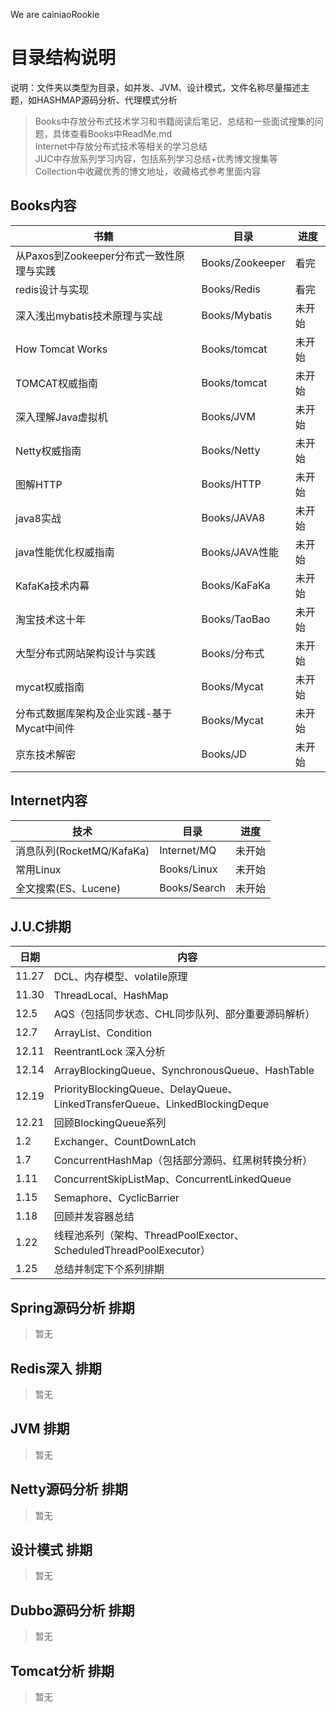 We are cainiaoRookie

# 目录结构说明
说明：文件夹以类型为目录，如并发、JVM、设计模式，文件名称尽量描述主题，如HASHMAP源码分析、代理模式分析 
> Books中存放分布式技术学习和书籍阅读后笔记、总结和一些面试搜集的问题，具体查看Books中ReadMe.md  
> Internet中存放分布式技术等相关的学习总结  
> JUC中存放系列学习内容，包括系列学习总结+优秀博文搜集等  
> Collection中收藏优秀的博文地址，收藏格式参考里面内容

## Books内容
|书籍|目录|进度|
|------|------|------|
|从Paxos到Zookeeper分布式一致性原理与实践|Books/Zookeeper|看完|
|redis设计与实现|Books/Redis|看完|
|深入浅出mybatis技术原理与实战|Books/Mybatis|未开始|
|How Tomcat Works|Books/tomcat|未开始|
|TOMCAT权威指南|Books/tomcat|未开始|
|深入理解Java虚拟机|Books/JVM|未开始|
|Netty权威指南|Books/Netty|未开始|
|图解HTTP|Books/HTTP|未开始|
|java8实战|Books/JAVA8|未开始|
|java性能优化权威指南|Books/JAVA性能|未开始|
|KafaKa技术内幕|Books/KaFaKa|未开始|
|淘宝技术这十年|Books/TaoBao|未开始|
|大型分布式网站架构设计与实践|Books/分布式|未开始|
|mycat权威指南|Books/Mycat|未开始|
|分布式数据库架构及企业实践-基于Mycat中间件|Books/Mycat|未开始|
|京东技术解密|Books/JD|未开始|

## Internet内容
|技术|目录|进度|
|------|------|------|
|消息队列(RocketMQ/KafaKa)|Internet/MQ|未开始|
|常用Linux|Books/Linux|未开始|
|全文搜索(ES、Lucene)|Books/Search|未开始|

## J.U.C排期
|日期|内容|
|------|------|
|11.27|DCL、内存模型、volatile原理|
|11.30|ThreadLocal、HashMap|
|12.5|AQS（包括同步状态、CHL同步队列、部分重要源码解析） |
|12.7|ArrayList、Condition|
|12.11|ReentrantLock 深入分析|
|12.14|ArrayBlockingQueue、SynchronousQueue、HashTable|
|12.19|PriorityBlockingQueue、DelayQueue、LinkedTransferQueue、LinkedBlockingDeque|
|12.21|回顾BlockingQueue系列|
|1.2|Exchanger、CountDownLatch|
|1.7|ConcurrentHashMap（包括部分源码、红黑树转换分析）|
|1.11|ConcurrentSkipListMap、ConcurrentLinkedQueue|
|1.15|Semaphore、CyclicBarrier|
|1.18|回顾并发容器总结|
|1.22|线程池系列（架构、ThreadPoolExector、ScheduledThreadPoolExecutor）|
|1.25|总结并制定下个系列排期|

## Spring源码分析 排期
>暂无

## Redis深入 排期
>暂无

## JVM 排期
>暂无

## Netty源码分析 排期
>暂无

## 设计模式 排期
>暂无

## Dubbo源码分析 排期
>暂无

## Tomcat分析 排期
>暂无


